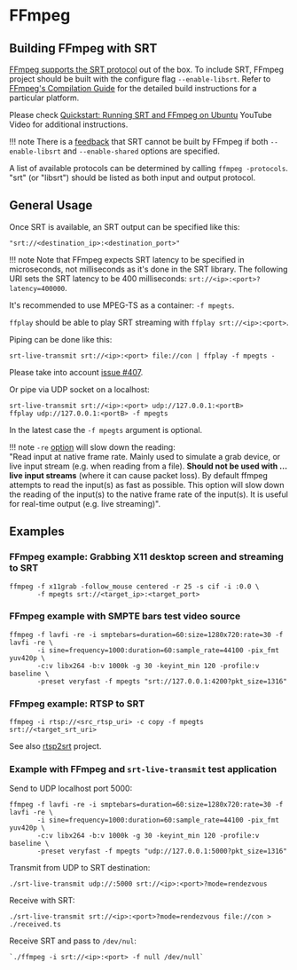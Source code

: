 # FFmpeg

## Building FFmpeg with SRT

[FFmpeg supports the SRT protocol](https://www.ffmpeg.org/ffmpeg-protocols.html#srt) out of the box. To include SRT, FFmpeg project should be built with the configure flag `--enable-libsrt`. Refer to [FFmpeg's Compilation Guide](https://trac.ffmpeg.org/wiki/CompilationGuide) for the detailed build instructions for a particular platform.

Please check [Quickstart: Running SRT and FFmpeg on Ubuntu](https://www.youtube.com/watch?v=XOtUOVhussc) YouTube Video for additional instructions.

!!! note
    There is a [feedback](https://github.com/Haivision/srt/issues/1176)
    that SRT cannot be built by FFmpeg if both `--enable-libsrt` and
    `--enable-shared` options are specified.

A list of available protocols can be determined by calling `ffmpeg -protocols`.  "srt" \(or "libsrt"\) should be listed as both input and output protocol.

## General Usage

Once SRT is available, an SRT output can be specified like this:

```text
"srt://<destination_ip>:<destination_port>"
```

!!! note
    Note that FFmpeg expects SRT latency to be specified in microseconds,
    not milliseconds as it's done in the SRT library.
    The following URI sets the SRT latency to be 400 milliseconds:
    `srt://<ip>:<port>?latency=400000`.

It's recommended to use MPEG-TS as a container: `-f mpegts`.

`ffplay` should be able to play SRT streaming with `ffplay srt://<ip>:<port>`.

Piping can be done like this:

```text
srt-live-transmit srt://<ip>:<port> file://con | ffplay -f mpegts -
```

Please take into account [issue \#407](https://github.com/Haivision/srt/issues/407).

Or pipe via UDP socket on a localhost:

```text
srt-live-transmit srt://<ip>:<port> udp://127.0.0.1:<portB>
ffplay udp://127.0.0.1:<portB> -f mpegts
```

In the latest case the `-f mpegts` argument is optional.

!!! note
    `-re` [option](https://ffmpeg.org/ffmpeg.html#Advanced-options) will slow down the reading:  
    "Read input at native frame rate. Mainly used to simulate a grab device, or live input stream \(e.g. when reading from a file\). **Should not be used with ... live input streams** \(where it can cause packet loss\). By default ffmpeg attempts to read the input\(s\) as fast as possible. This option will slow down the reading of the input\(s\) to the native frame rate of the input\(s\). It is useful for real-time output \(e.g. live streaming\)".

## Examples

### FFmpeg example: Grabbing X11 desktop screen and streaming to SRT

```text
ffmpeg -f x11grab -follow_mouse centered -r 25 -s cif -i :0.0 \
       -f mpegts srt://<target_ip>:<target_port>
```

### FFmpeg example with SMPTE bars test video source

```text
ffmpeg -f lavfi -re -i smptebars=duration=60:size=1280x720:rate=30 -f lavfi -re \
       -i sine=frequency=1000:duration=60:sample_rate=44100 -pix_fmt yuv420p \
       -c:v libx264 -b:v 1000k -g 30 -keyint_min 120 -profile:v baseline \
       -preset veryfast -f mpegts "srt://127.0.0.1:4200?pkt_size=1316"
```

### FFmpeg example: RTSP to SRT

```shell
ffmpeg -i rtsp://<src_rtsp_uri> -c copy -f mpegts srt://<target_srt_uri>
```

See also [rtsp2srt](https://github.com/snowgames95/rtsp2srt) project.

### Example with FFmpeg and `srt-live-transmit` test application

Send to UDP localhost port 5000:

```text
ffmpeg -f lavfi -re -i smptebars=duration=60:size=1280x720:rate=30 -f lavfi -re \
       -i sine=frequency=1000:duration=60:sample_rate=44100 -pix_fmt yuv420p \
       -c:v libx264 -b:v 1000k -g 30 -keyint_min 120 -profile:v baseline \
       -preset veryfast -f mpegts "udp://127.0.0.1:5000?pkt_size=1316"
```

Transmit from UDP to SRT destination:

```text
./srt-live-transmit udp://:5000 srt://<ip>:<port>?mode=rendezvous
```

Receive with SRT:

```text
./srt-live-transmit srt://<ip>:<port>?mode=rendezvous file://con > ./received.ts
```

Receive SRT and pass to `/dev/nul`:

```text
`./ffmpeg -i srt://<ip>:<port> -f null /dev/null`
```
